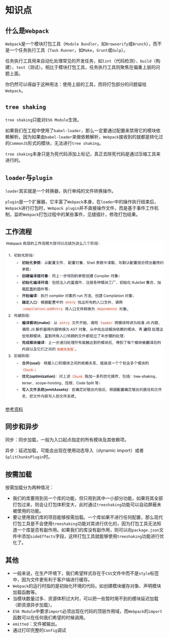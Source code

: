 # 知识点

## 什么是`Webpack`

`Webpack`是一个模块打包工具（`Module Bundler`，如`Browserify`或`Brunch`），而不是一个任务执行工具（`Task Runner`，如`Make`，`Grunt`或`Gulp`）。

任务执行工具用来自动化处理常见的开发任务，如`lint`（代码检测）、`build`（构建）、`test`（测试）。相比于模块打包工具，任务执行工具则聚焦在偏重上层的问题上面。

你仍然可以得益于这种用法：使用上层的工具，而将打包部分的问题留给`Webpack`。

## `tree shaking`

`tree shaking`只能对`ES6 Module`生效。

如果我们在工程中使用了`babel-loader`，那么一定要通过配置来禁用它的模块依赖解析。因为如果由`babel-loader`来做依赖解析，`Webpack`接收到的就都是转化过的`CommonJS`形式的模块，无法进行`tree shaking`。

`tree shaking`本身只是为死代码添加上标记，真正去除死代码是通过压缩工具来进行的。

## `loader`与`plugin`

`loader`其实就是一个转换器，执行单纯的文件转换操作。

`plugin`是一个扩展器，它丰富了`Webpack`本身，在`loader`中的操作执行结束后，`Webpack`进行打包时，`Webpack plugin`并不直接操作文件，而是基于事件工作机制，监听`Webpack`打包过程中的某些事件，见缝插针，修改打包结果。

## 工作流程

![](/img/0107.jpg)

[参考资料](https://juejin.cn/book/7115598540721618944/section/7118367034789855247)

## 同步和异步

同步：同步加载，一般为入口起点指定的所有模块及其依赖项。

异步：延迟加载，可能会出现在使用动态导入（dynamic import）或者`SplitChunksPlugin`时。

## 按需加载

按需加载分为两种情况：

- 我们的库要用到另一个库的功能，但只用到其中一小部分功能，如果将其全部打包过来，则会让打包体积变大，此时通过`treeshaking`功能可以自动屏蔽未被使用的功能。
- 要让使用我们库的项目能够按需加载。一个库如果不进行任何配置，那么现代打包工具是不会使用`treeshaking`功能对其进行优化的，因为打包工具无法知道一个库是否有副作用。如果我们的库没有副作用，则可以向`package.json`文件中添加`sideEffects`字段，这样打包工具就能够使用`treeshaking`功能进行优化了。

## 其他

- 一般来说，在生产环境下，我们希望样式存在于`CSS`文件中而不是`style`标签中，因为文件更有利于客户端进行缓存。
- `Webpack`的运行时指的是初始化环境的代码，如创建模块缓存对象、声明模块加载函数等。
- 当模块数量过多、资源体积过大时，可以把一些暂时用不到的模块延迟加载（即资源异步加载）。
- `ES6 Module`中要求`import`必须出现在代码的顶层作用域，而`Webpack`的`import`函数可以在任何我们希望的时候调用。
- `emitted`：文件被输出。
- 通过打印完整的`Config`调试

